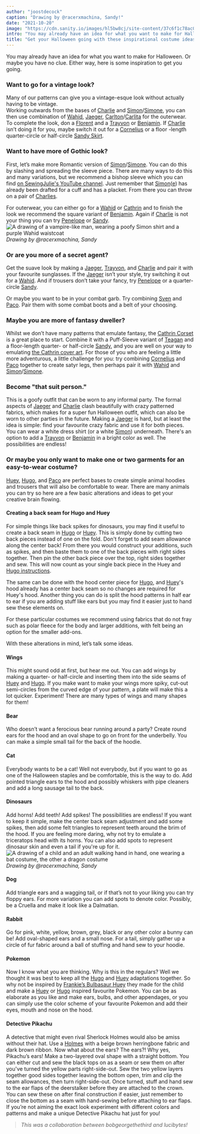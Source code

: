 ```yaml
---
author: "joostdecock"
caption: "Drawing by @racerxmachina, Sandy!"
date: "2021-10-20"
image: "https://cdn.sanity.io/images/hl5bw8cj/site-content/37c6f1c78ac0bfb539ea2b11ff32f104c34a0d6d-1666x1111.jpg"
intro: "You may already have an idea for what you want to make for Halloween. Or maybe you have no clue. Either way, here is some inspiration to get you going."
title: "Get your Halloween going with these inspirational costume ideas"
---
```


 You may already have an idea for what you want to make for Halloween. Or maybe you have no clue. Either way, here is some inspiration to get you going.

### Want to go for a vintage look?
Many of our patterns can give you a vintage-esque look without actually having to be vintage.  
Working outwards from the bases of [Charlie](/designs/charlie) and [Simon](/designs/simon/)/[Simone](/designs/simone/), you can then use combination of [Wahid](/designs/wahid/), [Jaeger](/designs/jeager), [Carlton](/designs/carlton/)/[Carlita](/designs/carlita) for the outerwear. To complete the look, don a [Florent](/designs/florent) and a [Trayvon](/designs/trayvon) or [Benjamin](/designs/benjamin). If [Charlie](/designs/charlie/) isn’t doing it for you, maybe switch it out for a [Cornelius](/designs/cornelius/) or a floor -length quarter-circle or half-circle [Sandy Skirt](/designs/sandy/).

### Want to have more of Gothic look?
First, let’s make more Romantic version of [Simon](/designs/simon/)/[Simone](/designs/simone/). You can do this by slashing and spreading the sleeve piece. There are many ways to do this and many variations, but we recommend a bishop sleeve which you can find [on SewingJulie's YouTube channel](https://www.youtube.com/watch?v=GkEZtATYZ2g&ab_channel=SewingJulie). Just remember that [Simon](/designs/simon/)([e](/designs/simone/)) has already been drafted for a cuff and has a placket. From there you can throw on a pair of [Charlies](/designs/charlie/).

For outerwear, you can either go for a [Wahid](/designs/wahid/) or [Cathrin](/designs/cathrin/) and to finish the look we recommend the square variant of [Benjamin](/designs/benjamin/). Again if [Charlie](/designs/charlie/) is not your thing you can try [Penelope](/designs/penelope/) or [Sandy](/designs/sandy/).  
![A drawing of a vampire-like man, wearing a poofy Simon shirt and a purple Wahid waistcoat](https://posts.freesewing.org/uploads/wahidsimonvamp_345e8bb3b0.jpg)  
*Drawing by @racerxmachina, Sandy*

### Or are you more of a secret agent?
Get the suave look by making a [Jaeger](/designs/jaeger/), [Trayvon](/designs/trayvon/), and [Charlie](/designs/charlie/) and pair it with your favourite sunglasses. If the [Jaeger](/designs/jaeger/) isn’t your style, try switching it out for a [Wahid](/designs/wahid/). And if trousers don’t take your fancy, try [Penelope](/designs/penelope/) or a quarter-circle [Sandy](/designs/sandy/).

Or maybe you want to be in your combat garb. Try combining [Sven](/designs/sven/) and [Paco](/designs/paco/). Pair them with some combat boots and a belt of your choosing.

### Maybe you are more of fantasy dweller?
Whilst we don’t have many patterns that emulate fantasy, the [Cathrin Corset](/designs/cathrin/) is a great place to start. Combine it with a Puff-Sleeve variant of [Teagan](/designs/teagan/) and a floor-length quarter- or half-circle [Sandy](/designs/sandy/), and you are well on your way to emulating [the Cathrin cover art](/designs/cathrin/). For those of you who are feeling a little more adventurous, a little challenge for you: try combining [Cornelius](/designs/cornelius/) and [Paco](/designs/paco/) together to create satyr legs, then perhaps pair it with [Wahid](/designs/wahid/) and [Simon](/designs/simon/)/[Simone](/designs/simone/).

### Become "that suit person."
This is a goofy outfit that can be worn to any informal party. The formal aspects of [Jaeger](/designs/jaeger/) and [Charlie](/designs/charlie/) clash beautifully with crazy patterned fabrics, which makes for a super fun Halloween outfit, which can also be worn to other parties in the future. Making a [Jaeger](/designs/jaeger/) is hard, but at least the idea is simple: find your favourite crazy fabric and use it for both pieces. You can wear a white dress shirt (or a white [Simon](/designs/simon/)) underneath. There's an option to add a [Trayvon](/designs/trayvon/) or [Benjamin](/designs/benjamin/) in a bright color as well. The possibilities are endless!

### Or maybe you only want to make one or two garments for an easy-to-wear costume?
[Huey](/designs/huey/), [Hugo](/designs/hugo/), and [Paco](/designs/paco/) are perfect bases to create simple animal hoodies and trousers that will also be comfortable to wear. There are many animals you can try so here are a few basic alterations and ideas to get your creative brain flowing.

#### Creating a back seam for Hugo and Huey
For simple things like back spikes for dinosaurs, you may find it useful to create a back seam in [Hugo](/designs/hugo/) or [Huey](/designs/huey/). This is simply done by cutting two back pieces instead of one on the fold. Don't forget to add seam allowance along the center back! From there you would construct your additions, such as spikes, and then baste them to one of the back pieces with right sides together. Then pin the other back piece over the top, right sides together and sew. This will now count as your single back piece in the Huey and [Hugo instructions](https://freesewing.org/docs/patterns/hugo/instructions/).

The same can be done with the hood center piece for [Hugo](/designs/hugo/), and [Huey](/designs/huey/)'s hood already has a center back seam so no changes are required for Huey's hood. Another thing you can do is split the hood patterns in half ear to ear if you are adding stuff like ears but you may find it easier just to hand sew these elements on.

For these particular costumes we recommend using fabrics that do not fray such as polar fleece for the body and larger additions, with felt being an option for the smaller add-ons.

With these alterations in mind, let’s talk some ideas.

#### Wings
This might sound odd at first, but hear me out. You can add wings by making a quarter- or half-circle and inserting them into the side seams of [Huey](/designs/huey/) and [Hugo](/designs/hugo/). If you make want to make your wings more spiky, cut-out semi-circles from the curved edge of your pattern, a plate will make this a lot quicker. Experiment! There are many types of wings and many shapes for them!
#### Bear
Who doesn’t want a ferocious bear running around a party? Create round ears for the hood and an oval shape to go on front for the underbelly. You can make a simple small tail for the back of the hoodie.
#### Cat
Everybody wants to be a cat! Well not everybody, but if you want to go as one of the Halloween staples and be comfortable, this is the way to do. Add pointed triangle ears to the hood and possibly whiskers with pipe cleaners and add a long sausage tail to the back.
#### Dinosaurs
Add horns! Add teeth! Add spikes! The possibilities are endless! If you want to keep it simple, make the center back seam adjustment and add some spikes, then add some felt triangles to represent teeth around the brim of the hood. If you are feeling more daring, why not try to emulate a triceratops head with its horns. You can also add spots to represent dinosaur skin and even a tail if you're up for it.  
![A drawing of a child and an adult walking hand in hand, one wearing a bat costume, the other a dragon costume](https://posts.freesewing.org/uploads/huey_paco_costumes_8a199c7572.jpg)  
*Drawing by @racerxmachina, Sandy*

#### Dog
Add triangle ears and a wagging tail, or if that’s not to your liking you can try floppy ears. For more variation you can add spots to denote color. Possibly, be a Cruella and make it look like a Dalmatian.
#### Rabbit
Go for pink, white, yellow, brown, grey, black or any other color a bunny can be! Add oval-shaped ears and a small nose. For a tail, simply gather up a circle of fur fabric around a ball of stuffing and hand sew to your hoodie.
#### Pokemon
Now I know what you are thinking. Why is this in the regulars? Well we thought it was best to keep all the [Hugo](/designs/hugo/) and [Huey](/designs/huey/) adaptations together. So why not be inspired by [Frankie’s Bulbasaur Huey](/showcase/bulbasaur-huey/) they made for the child and make a [Huey](/designs/huey/) or [Hugo](/designs/hugo/) inspired favourite Pokemon. You can be as elaborate as you like and make ears, bulbs, and other appendages, or you can simply use the color scheme of your favourite Pokemon and add their eyes, mouth and nose on the hood.
#### Detective Pikachu
A detective that might even rival Sherlock Holmes would also be amiss without their hat. Use a [Holmes](/designs/holmes/) with a beige brown herringbone fabric and dark brown ribbon. Now what about the ears? The ears?! Why yes, Pikachu’s ears! Make a two-layered oval shape with a straight bottom. You can either cut and sew the black tops on as a seam or sew them on after you've turned the yellow parts right-side-out. Sew the two yellow layers together good sides together leaving the bottom open, trim and clip the seam allowances, then turn right-side-out. Once turned, stuff and hand sew to the ear flaps of the deerstalker before they are attached to the crown. You can sew these on after final construction if easier, just remember to close the bottom as a seam with hand-sewing before attaching to ear flaps. If you’re not aiming the exact look experiment with different colors and patterns and make a unique Detective Pikachu hat just for you!

> *This was a collaboration between bobgeorgethethird and lucibytes!*
